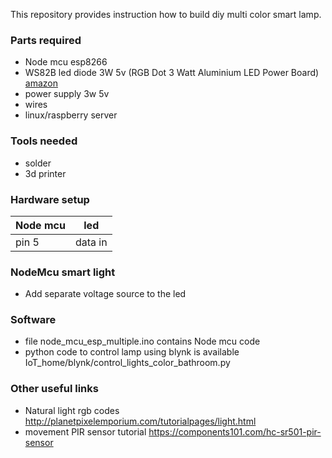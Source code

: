 This repository provides instruction how to build diy multi color smart lamp.

### Parts required
- Node mcu esp8266
- WS82B led diode 3W 5v (RGB Dot 3 Watt Aluminium LED Power Board) [amazon](https://www.amazon.de/-/en/ALU-Platine-WS2812B-SK6812-PL9823-kompatibel/dp/B079VXMBNY/ref=pd_sbs_504_1/260-0020419-1696618?_encoding=UTF8&pd_rd_i=B079VXMBNY&pd_rd_r=4084df14-53ff-4eb6-94fd-566dd2a9ed5a&pd_rd_w=IT08s&pd_rd_wg=827Q6&pf_rd_p=42bf0ad8-ce6f-4127-a2f0-106727020a41&pf_rd_r=89QXK4B1YD2HH0RG19FX&psc=1&refRID=89QXK4B1YD2HH0RG19FX)
- power supply 3w 5v
- wires
- linux/raspberry server

### Tools needed
- solder
- 3d printer

### Hardware setup

| Node mcu      | led           |
| ------------- |:-------------:|
| pin 5         | data in       |

### NodeMcu smart light
- Add separate voltage source to the led

### Software
- file node_mcu_esp_multiple.ino contains Node mcu code
- python code to control lamp using blynk is available IoT_home/blynk/control_lights_color_bathroom.py

### Other useful links
- Natural light rgb codes http://planetpixelemporium.com/tutorialpages/light.html
- movement PIR sensor tutorial https://components101.com/hc-sr501-pir-sensor
